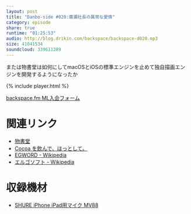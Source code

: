 ```yaml
---
layout: post
title: "Danbo-side #020:廣瀬社長の異常な愛情"
category: episode
share: true
runtime: "01:25:53"
audio: http://blog.drikin.com/backspace/backspace-d020.mp3
size: 41041534
soundcloud: 339611289
---
```


または物書堂は如何にしてmacOSとiOSの標準エンジンを止めて独自描画エンジンを開発するようになったか

{% include player.html %}

[backspace.fm ML入会フォーム](http://backspace.us11.list-manage.com/subscribe?u=09c933bd3997c1d16dbed156a&id=84b6529b91)

# 関連リンク

* [物書堂](https://www.monokakido.jp/)
* [Cocoa を飲んで、ほっとして。](http://norihito.typepad.com/)
* [EGWORD - Wikipedia](https://ja.wikipedia.org/wiki/EGWORD)
* [エルゴソフト - Wikipedia](https://ja.wikipedia.org/wiki/%E3%82%A8%E3%83%AB%E3%82%B4%E3%82%BD%E3%83%95%E3%83%88)

# 収録機材

* [SHURE iPhone iPad用マイク MV88](http://amzn.to/1UpQQIG)
